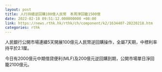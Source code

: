 ```yaml
---
layout: post
title: 人行持續逆回購100億人民幣　本周淨回籠1500億
date: 2022-02-18 09:51:12.000000000 +08:00
link: https://news.rthk.hk/rthk/ch/component/k2/1634407-20220218.htm
categories: rthk
---
```


人民銀行公開市場連續5天開展100億元人民幣逆回購操作，全屬7天期，中標利率持平於2.1厘。

今日有2000億元中期借貸便利(MLF)及200億元逆回購到期，公開市場單日淨回籠2100億元。
